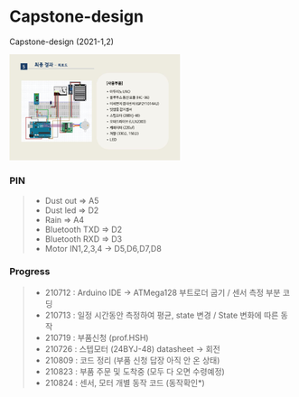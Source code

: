 # Capstone-design
Capstone-design (2021-1,2)
   

<img src="img/회로도.JPG" width="60%" title="회로도,사용부품" alt="회로도,사용부품"></img>



### PIN
> - Dust out => A5
> - Dust led => D2
> - Rain => A4
> - Bluetooth TXD => D2
> - Bluetooth RXD => D3
> - Motor IN1,2,3,4 -> D5,D6,D7,D8



### Progress
> + 210712 : Arduino IDE -> ATMega128 부트로더 굽기 / 센서 측정 부분 코딩
> + 210713 : 일정 시간동안 측정하여 평균, state 변경 / State 변화에 따른 동작
> + 210719 : 부품신청 (prof.HSH)
> + 210726 : 스텝모터 (24BYJ-48) datasheet -> 회전
> + 210809 : 코드 정리 (부품 신청 답장 아직 안 온 상태)
> + 210823 : 부품 주문 및 도착중 (모두 다 오면 수령예정)
> + 210824 : 센서, 모터 개별 동작 코드 (동작확인*)
